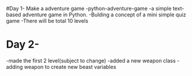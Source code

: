 #Day 1- Make a adventure game
-python-adventure-game
-a simple text-based adventure game in Python.
-Bulding a concept of a mini simple quiz game
-There will be total 10 levels


# Day 2-
-made the first 2 level(subject to change)
-added a new weapon class
-adding weapon to create new beast variables
